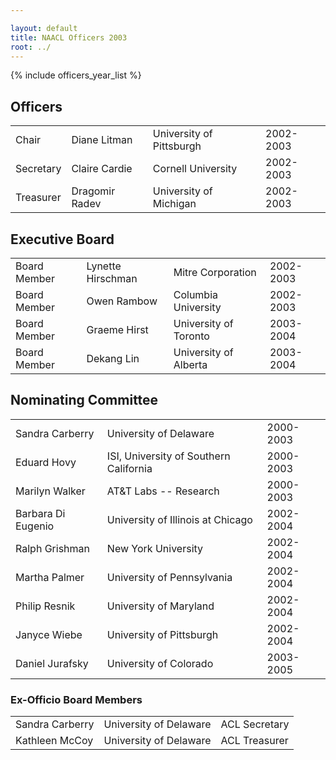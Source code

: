 ```yaml
---

layout: default
title: NAACL Officers 2003
root: ../
---
```


{% include officers_year_list %}

Officers
--------

|           |                |                          |           |
|-----------|----------------|--------------------------|-----------|
| Chair     | Diane Litman   | University of Pittsburgh | 2002-2003 |
| Secretary | Claire Cardie  | Cornell University       | 2002-2003 |
| Treasurer | Dragomir Radev | University of Michigan   | 2002-2003 |

Executive Board
---------------

|              |                   |                       |           |
|--------------|-------------------|-----------------------|-----------|
| Board Member | Lynette Hirschman | Mitre Corporation     | 2002-2003 |
| Board Member | Owen Rambow       | Columbia University   | 2002-2003 |
| Board Member | Graeme Hirst      | University of Toronto | 2003-2004 |
| Board Member | Dekang Lin        | University of Alberta | 2003-2004 |

Nominating Committee
--------------------

|                    |                                        |           |
|--------------------|----------------------------------------|-----------|
| Sandra Carberry    | University of Delaware                 | 2000-2003 |
| Eduard Hovy        | ISI, University of Southern California | 2000-2003 |
| Marilyn Walker     | AT&amp;T Labs -- Research              | 2000-2003 |
| Barbara Di Eugenio | University of Illinois at Chicago      | 2002-2004 |
| Ralph Grishman     | New York University                    | 2002-2004 |
| Martha Palmer      | University of Pennsylvania             | 2002-2004 |
| Philip Resnik      | University of Maryland                 | 2002-2004 |
| Janyce Wiebe       | University of Pittsburgh               | 2002-2004 |
| Daniel Jurafsky    | University of Colorado                 | 2003-2005 |

### Ex-Officio Board Members

|                 |                        |               |
|-----------------|------------------------|---------------|
| Sandra Carberry | University of Delaware | ACL Secretary |
| Kathleen McCoy  | University of Delaware | ACL Treasurer |


